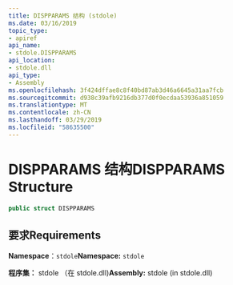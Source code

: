 ```yaml
---
title: DISPPARAMS 结构 (stdole)
ms.date: 03/16/2019
topic_type:
- apiref
api_name:
- stdole.DISPPARAMS
api_location:
- stdole.dll
api_type:
- Assembly
ms.openlocfilehash: 3f424dffae8c8f40bd87ab3d46a6645a31aa7fcb
ms.sourcegitcommit: d938c39afb9216db377d0f0ecdaa53936a851059
ms.translationtype: MT
ms.contentlocale: zh-CN
ms.lasthandoff: 03/29/2019
ms.locfileid: "58635500"
---
```

# <a name="dispparams-structure"></a><span data-ttu-id="3fd08-102">DISPPARAMS 结构</span><span class="sxs-lookup"><span data-stu-id="3fd08-102">DISPPARAMS Structure</span></span>

```csharp
public struct DISPPARAMS
```

## <a name="requirements"></a><span data-ttu-id="3fd08-103">要求</span><span class="sxs-lookup"><span data-stu-id="3fd08-103">Requirements</span></span>

<span data-ttu-id="3fd08-104">**Namespace**：`stdole`</span><span class="sxs-lookup"><span data-stu-id="3fd08-104">**Namespace:** `stdole`</span></span>

<span data-ttu-id="3fd08-105">**程序集：** stdole （在 stdole.dll)</span><span class="sxs-lookup"><span data-stu-id="3fd08-105">**Assembly:** stdole (in stdole.dll)</span></span>
